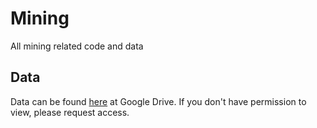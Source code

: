 # Mining

All mining related code and data

## Data

Data can be found [here](https://drive.google.com/drive/folders/19fyZtbGd-Ia4fimE1dOOlVzrfQa093ve?usp=sharing) at Google Drive. If you don't have permission to view, please request access.

